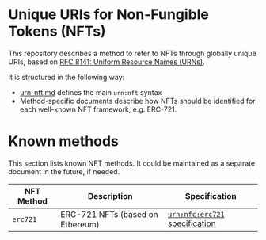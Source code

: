 # Unique URIs for Non-Fungible Tokens (NFTs)

This repository describes a method to refer to NFTs through globally unique URIs, based on [RFC 8141: Uniform Resource Names (URNs)](https://datatracker.ietf.org/doc/html/rfc8141).

It is structured in the following way:
- [urn-nft.md](urn-nft.md) defines the main `urn:nft` syntax
- Method-specific documents describe how NFTs should be identified for each well-known NFT framework, e.g. ERC-721.

# Known methods

This section lists known NFT methods. It could be maintained as a separate document in the future, if needed.

| NFT Method | Description | Specification
|------------|-------------|--------------
| `erc721`   | ERC-721 NFTs (based on Ethereum) | [`urn:nfc:erc721` specification](urn-nft-erc721.md)
